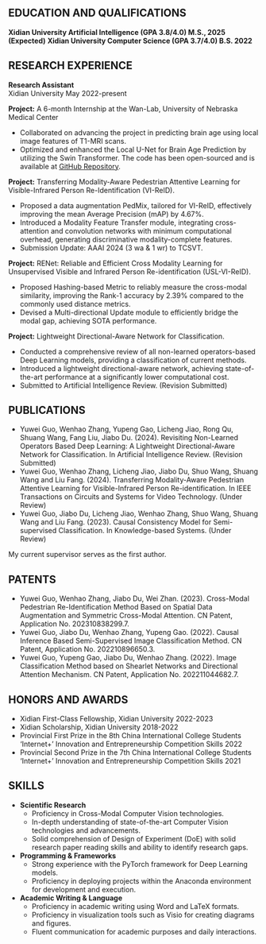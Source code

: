 ## EDUCATION AND QUALIFICATIONS

**Xidian University    Artificial Intelligence (GPA 3.8/4.0)    M.S., 2025 (Expected)**
**Xidian University    Computer Science        (GPA 3.7/4.0)    B.S. 2022**  



## RESEARCH EXPERIENCE
**Research Assistant**  
Xidian University  May 2022-present

**Project:** A 6-month Internship at the Wan-Lab, University of Nebraska Medical Center
- Collaborated on advancing the project in predicting brain age using local image features of T1-MRI scans.
- Optimized and enhanced the Local U-Net for Brain Age Prediction by utilizing the Swin Transformer. The code has been open-sourced and is available at [GitHub Repository](https://github.com/wan-mlab/Swin-U-NET).

**Project:** Transferring Modality-Aware Pedestrian Attentive Learning for Visible-Infrared Person Re-Identification (VI-ReID).
- Proposed a data augmentation PedMix, tailored for VI-ReID, effectively improving the mean Average Precision (mAP) by 4.67%.
- Introduced a Modality Feature Transfer module, integrating cross-attention and convolution networks with minimum computational overhead, generating discriminative modality-complete features.
- Submission Update: AAAI 2024 (3 wa & 1 wr) to TCSVT.

**Project:** RENet: Reliable and Efficient Cross Modality Learning for Unsupervised Visible and Infrared Person Re-identification (USL-VI-ReID).
- Proposed Hashing-based Metric to reliably measure the cross-modal similarity, improving the Rank-1 accuracy by 2.39% compared to the commonly used distance metrics.
- Devised a Multi-directional Update module to efficiently bridge the modal gap, achieving SOTA performance.

**Project:** Lightweight Directional-Aware Network for Classification.
- Conducted a comprehensive review of all non-learned operators-based Deep Learning models, providing a classification of current methods.
- Introduced a lightweight directional-aware network, achieving state-of-the-art performance at a significantly lower computational cost.
- Submitted to Artificial Intelligence Review. (Revision Submitted)

## PUBLICATIONS
- Yuwei Guo, Wenhao Zhang, Yupeng Gao, Licheng Jiao, Rong Qu, Shuang Wang, Fang Liu, Jiabo Du. (2024). Revisiting Non-Learned Operators Based Deep Learning: A Lightweight Directional-Aware Network for Classification. In Artificial Intelligence Review. (Revision Submitted)
- Yuwei Guo, Wenhao Zhang, Licheng Jiao, Jiabo Du, Shuo Wang, Shuang Wang and Liu Fang. (2024). Transferring Modality-Aware Pedestrian Attentive Learning for Visible-Infrared Person Re-identification. In IEEE Transactions on Circuits and Systems for Video Technology. (Under Review)
- Yuwei Guo, Jiabo Du, Licheng Jiao, Wenhao Zhang, Shuo Wang, Shuang Wang and Liu Fang. (2023). Causal Consistency Model for Semi-supervised Classification. In Knowledge-based Systems. (Under Review)

My current supervisor serves as the first author.

## PATENTS
- Yuwei Guo, Wenhao Zhang, Jiabo Du, Wei Zhan. (2023). Cross-Modal Pedestrian Re-Identification Method Based on Spatial Data Augmentation and Symmetric Cross-Modal Attention. CN Patent, Application No. 202310838299.7.
- Yuwei Guo, Jiabo Du, Wenhao Zhang, Yupeng Gao. (2022). Causal Inference Based Semi-Supervised Image Classification Method. CN Patent, Application No. 202210896650.3.
- Yuwei Guo, Yupeng Gao, Jiabo Du, Wenhao Zhang. (2022). Image Classification Method based on Shearlet Networks and Directional Attention Mechanism. CN Patent, Application No. 202211044682.7.

## HONORS AND AWARDS
- Xidian First-Class Fellowship, Xidian University 2022-2023
- Xidian Scholarship, Xidian University 2018-2022
- Provincial First Prize in the 8th China International College Students ‘Internet+’ Innovation and Entrepreneurship Competition Skills 2022
- Provincial Second Prize in the 7th China International College Students ‘Internet+’ Innovation and Entrepreneurship Competition Skills 2021

## SKILLS
- **Scientific Research**
  - Proficiency in Cross-Modal Computer Vision technologies.
  - In-depth understanding of state-of-the-art Computer Vision technologies and advancements.
  - Solid comprehension of Design of Experiment (DoE) with solid research paper reading skills and ability to identify research gaps.
- **Programming & Frameworks**
  - Strong experience with the PyTorch framework for Deep Learning models.
  - Proficiency in deploying projects within the Anaconda environment for development and execution.
- **Academic Writing & Language**
  - Proficiency in academic writing using Word and LaTeX formats.
  - Proficiency in visualization tools such as Visio for creating diagrams and figures.
  - Fluent communication for academic purposes and daily interactions.
